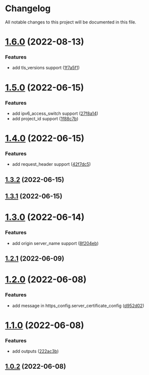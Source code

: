 # Changelog

All notable changes to this project will be documented in this file.

# [1.6.0](https://github.com/terraform-xnxk-modules/terraform-tencentcloud-cdn/compare/v1.5.0...v1.6.0) (2022-08-13)


### Features

* add tls_versions support ([1f7a5f1](https://github.com/terraform-xnxk-modules/terraform-tencentcloud-cdn/commit/1f7a5f1891231e7134a0b19eb5181430afe6b88a))

# [1.5.0](https://github.com/terraform-xnxk-modules/terraform-tencentcloud-cdn/compare/v1.4.0...v1.5.0) (2022-06-15)


### Features

* add ipv6_access_switch support ([27f8a14](https://github.com/terraform-xnxk-modules/terraform-tencentcloud-cdn/commit/27f8a140f838630560104de07a427bcc9dd0c0f0))
* add project_id support ([1f88c7b](https://github.com/terraform-xnxk-modules/terraform-tencentcloud-cdn/commit/1f88c7bd460b55400e3a46b60986a50b689d5fff))

# [1.4.0](https://github.com/terraform-xnxk-modules/terraform-tencentcloud-cdn/compare/v1.3.2...v1.4.0) (2022-06-15)


### Features

* add request_header support ([42f7dc5](https://github.com/terraform-xnxk-modules/terraform-tencentcloud-cdn/commit/42f7dc56a7313645055f8294b6d691d1032a0695))

## [1.3.2](https://github.com/terraform-xnxk-modules/terraform-tencentcloud-cdn/compare/v1.3.1...v1.3.2) (2022-06-15)

## [1.3.1](https://github.com/terraform-xnxk-modules/terraform-tencentcloud-cdn/compare/v1.3.0...v1.3.1) (2022-06-15)

# [1.3.0](https://github.com/terraform-xnxk-modules/terraform-tencentcloud-cdn/compare/v1.2.1...v1.3.0) (2022-06-14)


### Features

* add origin server_name support ([8f204eb](https://github.com/terraform-xnxk-modules/terraform-tencentcloud-cdn/commit/8f204ebaad775474edea7658b7786bdae5a8cf61))

## [1.2.1](https://github.com/terraform-xnxk-modules/terraform-tencentcloud-cdn/compare/v1.2.0...v1.2.1) (2022-06-09)

# [1.2.0](https://github.com/terraform-xnxk-modules/terraform-tencentcloud-cdn/compare/v1.1.0...v1.2.0) (2022-06-08)


### Features

* add message in https_config.server_certificate_config ([d952d02](https://github.com/terraform-xnxk-modules/terraform-tencentcloud-cdn/commit/d952d02c6af463978ed9080d5ccb4e0147d8c83a))

# [1.1.0](https://github.com/terraform-xnxk-modules/terraform-tencentcloud-cdn/compare/v1.0.2...v1.1.0) (2022-06-08)


### Features

* add outputs ([222ac3b](https://github.com/terraform-xnxk-modules/terraform-tencentcloud-cdn/commit/222ac3b96e644d6253cab82aead4a0bd5800854f))

## [1.0.2](https://github.com/terraform-xnxk-modules/terraform-tencentcloud-cdn/compare/v1.0.1...v1.0.2) (2022-06-08)

